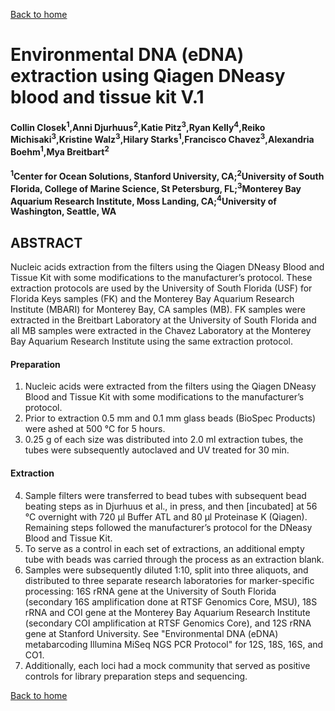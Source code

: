 [Back to home](index.md)

# Environmental DNA (eDNA) extraction using Qiagen DNeasy blood and tissue kit V.1

#### Collin Closek<sup>1</sup>,Anni Djurhuus<sup>2</sup>,Katie Pitz<sup>3</sup>,Ryan Kelly<sup>4</sup>,Reiko Michisaki<sup>3</sup>,Kristine Walz<sup>3</sup>,Hilary Starks<sup>1</sup>,Francisco Chavez<sup>3</sup>,Alexandria Boehm<sup>1</sup>,Mya Breitbart<sup>2</sup>
#### <sup>1</sup>Center for Ocean Solutions, Stanford University, CA;<sup>2</sup>University of South Florida, College of Marine Science, St Petersburg, FL;<sup>3</sup>Monterey Bay Aquarium Research Institute, Moss Landing, CA;<sup>4</sup>University of Washington, Seattle, WA


## ABSTRACT
Nucleic acids extraction from the filters using the Qiagen DNeasy Blood and Tissue Kit with some modifications to the manufacturer’s protocol. These extraction protocols are used by the University of South Florida (USF) for Florida Keys samples (FK) and the Monterey Bay Aquarium Research Institute (MBARI) for Monterey Bay, CA samples (MB). FK samples were extracted in the Breitbart Laboratory at the University of South Florida and all MB samples were extracted in the Chavez Laboratory at the Monterey Bay Aquarium Research Institute using the same extraction protocol.

#### Preparation
1. Nucleic acids were extracted from the filters using the Qiagen DNeasy Blood and Tissue Kit with some modifications to the manufacturer’s protocol.
2. Prior to extraction 0.5 mm and 0.1 mm glass beads (BioSpec Products) were ashed at 500 °C for 5 hours.
3. 0.25 g of each size was distributed into 2.0 ml extraction tubes, the tubes were subsequently autoclaved and UV treated for 30 min.

#### Extraction
4. Sample filters were transferred to bead tubes with subsequent bead beating steps as in Djurhuus et al., in press, and then [incubated] at 56 °C overnight with 720 μl Buffer ATL and 80 μl Proteinase K (Qiagen). Remaining steps followed the manufacturer’s protocol for the DNeasy Blood and Tissue Kit.
5. To serve as a control in each set of extractions, an additional empty tube with beads was carried through the process as an extraction blank.
6. Samples were subsequently diluted 1:10, split into three aliquots, and distributed to three separate research laboratories for marker-specific processing: 16S rRNA gene at the University of South Florida (secondary 16S amplification done at RTSF Genomics Core, MSU), 18S rRNA and COI gene at the Monterey Bay Aquarium Research Institute (secondary COI amplification at RTSF Genomics Core), and 12S rRNA gene at Stanford University. See "Environmental DNA (eDNA) metabarcoding Illumina MiSeq NGS PCR Protocol" for 12S, 18S, 16S, and CO1.
7. Additionally, each loci had a mock community that served as positive controls for library preparation steps and sequencing.

[Back to home](index.md)
